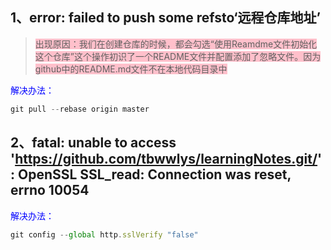 ## 1、error: failed to push some refsto‘远程仓库地址’

> <font style="background: pink">出现原因：我们在创建仓库的时候，都会勾选“使用Reamdme文件初始化这个仓库”这个操作初识了一个README文件并配置添加了忽略文件。因为github中的README.md文件不在本地代码目录中</font>

<font color=blue>解决办法：</font>

```js
git pull --rebase origin master
```

## 2、fatal: unable to access 'https://github.com/tbwwlys/learningNotes.git/': OpenSSL SSL_read: Connection was reset, errno 10054

<font color=blue>解决办法：</font>

```js
git config --global http.sslVerify "false"
```

